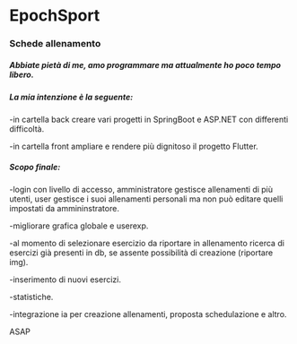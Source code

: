 # EpochSport
### Schede allenamento
##### Abbiate pietà di me, amo programmare ma attualmente ho poco tempo libero.
##### La mia intenzione è la seguente:

-in cartella back creare vari progetti in SpringBoot e ASP.NET con differenti difficoltà.

-in cartella front ampliare e rendere più dignitoso il progetto Flutter.

##### Scopo finale:

-login con livello di accesso, amministratore gestisce allenamenti di più utenti, user gestisce i suoi allenamenti personali ma non può editare quelli impostati da ammininstratore.

-migliorare grafica globale e userexp.

-al momento di selezionare esercizio da riportare in allenamento ricerca di esercizi già presenti in db, se assente possibilità di creazione (riportare img).

-inserimento di nuovi esercizi.

-statistiche.

-integrazione ia per creazione allenamenti, proposta schedulazione e altro.

ASAP
